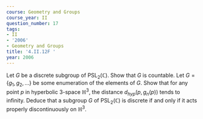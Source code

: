 ```yaml
---
course: Geometry and Groups
course_year: II
question_number: 17
tags:
- II
- '2006'
- Geometry and Groups
title: '4.II.12F '
year: 2006
---
```



Let $G$ be a discrete subgroup of $\operatorname{PSL}_{2}(\mathbb{C})$. Show that $G$ is countable. Let $G=\left\{g_{1}, g_{2}, \ldots\right\}$ be some enumeration of the elements of $G$. Show that for any point $p$ in hyperbolic 3-space $\mathbb{H}^{3}$, the distance $d_{h y p}\left(p, g_{n}(p)\right)$ tends to infinity. Deduce that a subgroup $G$ of $\mathrm{PSL}_{2}(\mathbb{C})$ is discrete if and only if it acts properly discontinuously on $\mathbb{H}^{3}$.